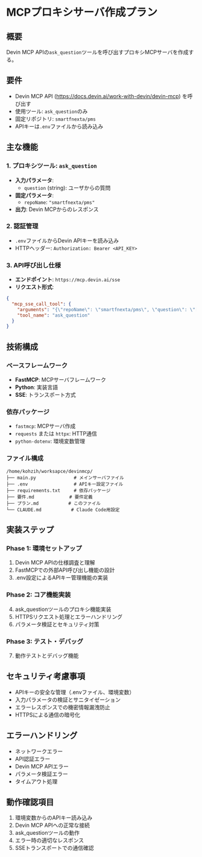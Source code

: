 # MCPプロキシサーバ作成プラン

## 概要
Devin MCP APIの`ask_question`ツールを呼び出すプロキシMCPサーバを作成する。

## 要件
- Devin MCP API (https://docs.devin.ai/work-with-devin/devin-mcp) を呼び出す
- 使用ツール: `ask_question`のみ
- 固定リポジトリ: `smartfnexta/pms`
- APIキーは`.env`ファイルから読み込み

## 主な機能

### 1. プロキシツール: `ask_question`
- **入力パラメータ**: 
  - `question` (string): ユーザからの質問
- **固定パラメータ**: 
  - `repoName`: `"smartfnexta/pms"`
- **出力**: Devin MCPからのレスポンス

### 2. 認証管理
- `.env`ファイルからDevin APIキーを読み込み
- HTTPヘッダー: `Authorization: Bearer <API_KEY>`

### 3. API呼び出し仕様
- **エンドポイント**: `https://mcp.devin.ai/sse`
- **リクエスト形式**:
```json
{
  "mcp_sse_call_tool": {
    "arguments": "{\"repoName\": \"smartfnexta/pms\", \"question\": \"[ユーザからの質問]\"}",
    "tool_name": "ask_question"
  }
}
```

## 技術構成

### ベースフレームワーク
- **FastMCP**: MCPサーバフレームワーク
- **Python**: 実装言語
- **SSE**: トランスポート方式

### 依存パッケージ
- `fastmcp`: MCPサーバ作成
- `requests` または `httpx`: HTTP通信
- `python-dotenv`: 環境変数管理

### ファイル構成
```
/home/kohzih/worksapce/devinmcp/
├── main.py              # メインサーバファイル
├── .env                 # APIキー設定ファイル
├── requirements.txt     # 依存パッケージ
├── 要件.md             # 要件定義
├── プラン.md           # このファイル
└── CLAUDE.md           # Claude Code用設定
```

## 実装ステップ

### Phase 1: 環境セットアップ
1. Devin MCP APIの仕様調査と理解
2. FastMCPでの外部API呼び出し機能の設計
3. .env設定によるAPIキー管理機能の実装

### Phase 2: コア機能実装
4. ask_questionツールのプロキシ機能実装
5. HTTPSリクエスト処理とエラーハンドリング
6. パラメータ検証とセキュリティ対策

### Phase 3: テスト・デバッグ
7. 動作テストとデバッグ機能

## セキュリティ考慮事項
- APIキーの安全な管理（.envファイル、環境変数）
- 入力パラメータの検証とサニタイゼーション
- エラーレスポンスでの機密情報漏洩防止
- HTTPSによる通信の暗号化

## エラーハンドリング
- ネットワークエラー
- API認証エラー
- Devin MCP APIエラー
- パラメータ検証エラー
- タイムアウト処理

## 動作確認項目
1. 環境変数からのAPIキー読み込み
2. Devin MCP APIへの正常な接続
3. ask_questionツールの動作
4. エラー時の適切なレスポンス
5. SSEトランスポートでの通信確認